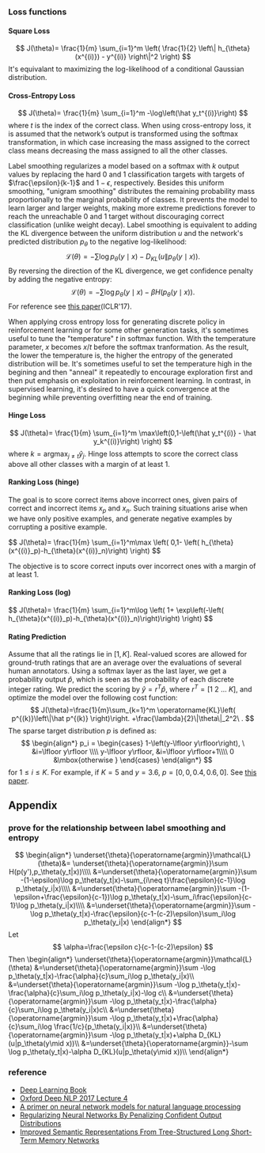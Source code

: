 ### Loss functions
#### Square Loss
$$
J(\theta)=
\frac{1}{m} \sum_{i=1}^m \left( \frac{1}{2} \left\| h_{\theta}(x^{(i)}) - y^{(i)} \right\|^2 \right)
$$
It's equivalant to maximizing the log-likelihood of a conditional Gaussian distribution.
#### Cross-Entropy Loss
$$
J(\theta)=
 \frac{1}{m} \sum_{i=1}^m 
 -\log\left(\hat y_t^{(i)}\right)
$$
where $t$ is the index of the correct class. When using cross-entropy loss, it is assumed that the network’s output is transformed using the softmax transformation, in which case increasing the mass assigned to the correct class means decreasing the mass assigned to all the other classes.

Label smoothing regularizes a model based on a softmax with $k$ output values by replacing the hard 0 and 1 classification targets with targets of $\frac{\epsilon}{k-1}$ and $1−\epsilon$, respectively. Besides this uniform smoothing, "unigram smoothing" distributes the remaining probability mass proportionally to the marginal probability of classes. It prevents the model to learn larger and larger weights, making more extreme predictions forever to reach the unreachable 0 and 1 target without discouraging correct classification (unlike weight decay). Label smoothing is equivalent to adding the KL divergence between the uniform distribution $u$ and the network's predicted distribution $p_{\theta}$ to the negative log-likelihood:
$$
\mathcal{L}(\theta) = -\sum\log p_\theta(y\mid x) - D_{KL}(u\|p_\theta(y\mid x)).
$$
By reversing the direction of the KL divergence, we get confidence penalty by adding the negative entropy:
$$
\mathcal{L}(\theta) = -\sum\log p_\theta(y\mid x) - \beta H(p_\theta(y\mid x)).
$$
For reference see [this paper](https://arxiv.org/pdf/1701.06548.pdf)(ICLR'17).

When applying cross entropy loss for generating discrete policy in reinforcement learning or for some other generation tasks, it's sometimes useful to tune the "temperature" $t$ in softmax function. With the temperature parameter, $x$ becomes $x/t$ before the softmax tranformation. As the result, the lower the temperature is, the higher the entropy of the generated distribution will be. It's sometimes useful to set the temperature high in the begining and then "anneal" it repeatedly to encourage exploration first and then put emphasis on exploitation in reinforcement learning. In contrast, in supervised learning, it's desired to have a quick convergence at the beginning while preventing overfitting near the end of training.
#### Hinge Loss
$$
J(\theta)=
 \frac{1}{m} \sum_{i=1}^m 
 \max\left(0,1-\left(\hat y_t^{(i)} - \hat y_k^{(i)}\right) \right)
$$
where $k=\operatorname{argmax}_{j\neq t}\hat y_j$. Hinge loss attempts to score the correct class above all other classes with a margin of at least 1.
#### Ranking Loss (hinge)
The goal is to score correct items above incorrect ones, given pairs of correct and incorrect items $x_p$ and $x_n$. Such training situations arise when we have only positive examples, and generate negative examples by corrupting a positive example.

<div>
$$
J(\theta)=
\frac{1}{m} \sum_{i=1}^m\max \left( 0,1- \left( h_{\theta}(x^{(i)}_p)-h_{\theta}(x^{(i)}_n)\right) \right)
$$
</div>

The objective is to score correct inputs over incorrect ones with a margin of at least 1.
#### Ranking Loss (log)

<div>
$$
J(\theta)=
\frac{1}{m} \sum_{i=1}^m\log \left( 1+ \exp\left(-\left( h_{\theta}(x^{(i)}_p)-h_{\theta}(x^{(i)}_n)\right)\right) \right)
$$
</div>

#### Rating Prediction
Assume that all the ratings lie in $[1,K]$. Real-valued scores are allowed for ground-truth ratings that are an average over the evaluations of several human annotators. 
Using a softmax layer as the last layer, we get a probability output $\hat p$, which is seen as the probability of each discrete integer rating. We predict the scoring by $\hat y = r^T\hat p$, where $r^T=[1\ 2\ \dots\ K]$, and optimize the model over the following cost function:
$$
J(\theta)=\frac{1}{m}\sum_{k=1}^m 
\operatorname{KL}\left(
  p^{(k)}\left\|\hat p^{(k)}
\right)\right.
+\frac{\lambda}{2}\|\theta\|_2^2\ .
$$
The sparse target distribution $p$ is defined as:
$$
\begin{align*}
p_i = 
\begin{cases} 
1-\left(y-\lfloor y\rfloor\right), \ &i=\lfloor y\rfloor \\\\
y-\lfloor y\rfloor,    &i=\lfloor y\rfloor+1\\\\
0    &\mbox{otherwise }
\end{cases}
\end{align*}
$$
for $1\leq i\leq K$. For example, if $K=5$ and $y=3.6$, $p=[0, 0, 0.4, 0.6, 0]$. See [this paper](http://arxiv.org/pdf/1503.00075.pdf).

## Appendix
### prove for the relationship between label smoothing and entropy
$$
\begin{align*}
\underset{\theta}{\operatorname{argmin}}\mathcal{L}(\theta)&=
\underset{\theta}{\operatorname{argmin}}\sum H(p(y'),p_\theta(y_t|x))\\\\
&=\underset{\theta}{\operatorname{argmin}}\sum 
-(1-\epsilon)\log p_\theta(y_t|x)-\sum_{i\neq t}\frac{\epsilon}{c-1}\log p_\theta(y_i|x)\\\\
&=\underset{\theta}{\operatorname{argmin}}\sum -(1-\epsilon+\frac{\epsilon}{c-1})\log p_\theta(y_t|x)-\sum_i\frac{\epsilon}{c-1}\log p_\theta(y_i|x)\\\\
&=\underset{\theta}{\operatorname{argmin}}\sum
-\log p_\theta(y_t|x)-\frac{\epsilon}{c-1-(c-2)\epsilon}\sum_i\log p_\theta(y_i|x)
\end{align*}
$$
Let
$$
\alpha=\frac{\epsilon c}{c-1-(c-2)\epsilon}
$$
Then
\begin{align*}
\underset{\theta}{\operatorname{argmin}}\mathcal{L}(\theta)
&=\underset{\theta}{\operatorname{argmin}}\sum
-\log p_\theta(y_t|x)-\frac{\alpha}{c}\sum_i\log p_\theta(y_i|x)\\\\
&=\underset{\theta}{\operatorname{argmin}}\sum
-\log p_\theta(y_t|x)-\frac{\alpha}{c}\sum_i\log p_\theta(y_i|x)-\log c\\\\
&=\underset{\theta}{\operatorname{argmin}}\sum
-\log p_\theta(y_t|x)-\frac{\alpha}{c}\sum_i\log p_\theta(y_i|x)c\\\\
&=\underset{\theta}{\operatorname{argmin}}\sum
-\log p_\theta(y_t|x)+\frac{\alpha}{c}\sum_i\log \frac{1/c}{p_\theta(y_i|x)}\\\\
&=\underset{\theta}{\operatorname{argmin}}\sum
-\log p_\theta(y_t|x)+\alpha D_{KL}(u\|p_\theta(y\mid x))\\\\
&=\underset{\theta}{\operatorname{argmin}}-\sum
\log p_\theta(y_t|x)-\alpha D_{KL}(u\|p_\theta(y\mid x))\\\\
\end{align*}

### reference
- [Deep Learning Book](http://www.deeplearningbook.org/)
- [Oxford Deep NLP 2017 Lecture 4](https://github.com/oxford-cs-deepnlp-2017/lectures/blob/master/Lecture%204%20-%20Language%20Modelling%20and%20RNNs%20Part%202.pdf)
- [A primer on neural network models for natural language processing](http://arxiv.org/pdf/1510.00726)
- [Regularizing Neural Networks By Penalizing Confident Output Distributions](https://arxiv.org/pdf/1701.06548.pdf)
- [Improved Semantic Representations From Tree-Structured Long Short-Term Memory Networks](https://arxiv.org/pdf/1503.00075.pdf)
